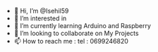 - 👋 Hi, I’m @Isehil59
- 👀 I’m interested in <Robotique>
- 🌱 I’m currently learning Arduino and Raspberry
- 💞️ I’m looking to collaborate on My Projects
- 📫 How to reach me :
  tel : 0699246820
